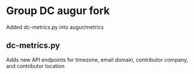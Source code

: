 # Group DC augur fork

Added dc-metrics.py into augur/metrics

## dc-metrics.py

Adds new API endpoints for timezone, email domain, contributor company, and contributor location
